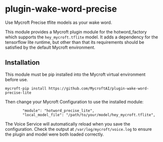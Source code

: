 # plugin-wake-word-precise
Use Mycroft Precise tflite models as your wake word.

This module provides a Mycroft plugin module for the hotword_factory which supports the `hey_mycroft.tflite` model. It adds a dependency for the tensorflow lite runtime, but other than that its requirements should be satisfied by the default Mycroft environment. 

## Installation

This module must be pip installed into the Mycroft virtual environment before use. 

```
mycroft-pip install https://github.com/MycroftAI/plugin-wake-word-precise-lite
```

Then change your Mycroft Configuration to use the installed module:
```
        "module": "hotword_precise_lite",
        "local_model_file": "/path/to/your/model/hey_mycroft.tflite",
```

The Voice Service will automatically reload when you save the configuration. Check the output at `/var/log/mycroft/voice.log` to ensure the plugin and model were both loaded correctly.
